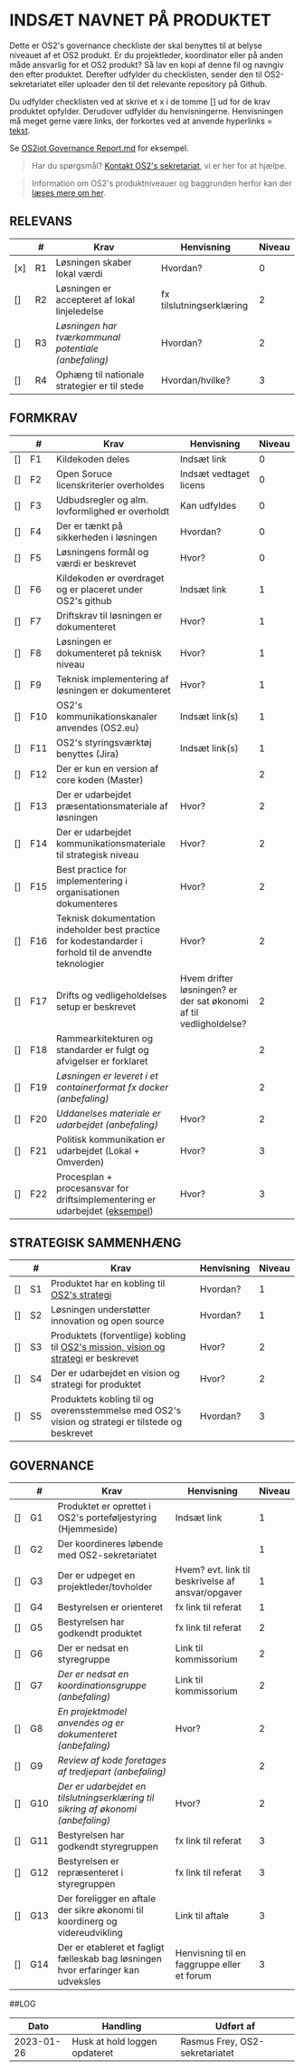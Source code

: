 # INDSÆT NAVNET PÅ PRODUKTET 

Dette er OS2's governance checkliste der skal benyttes til at belyse niveauet af et OS2 produkt. Er du projektleder, koordinator eller på anden måde ansvarlig for et OS2 produkt? Så lav en kopi af denne fil og navngiv den efter produktet. Derefter udfylder du checklisten, sender den til OS2-sekretariatet eller uploader den til det relevante repository på Github.

Du udfylder checklisten ved at skrive et x i de tomme [] ud for de krav produktet opfylder. Derudover udfylder du henvisningerne. Henvisningen må meget gerne være links, der forkortes ved at anvende hyperlinks = [tekst](link). 

Se [OS2iot Governance Report.md](https://github.com/OS2iot/OS2IoT-docs/blob/master/OS2iot_GOVERNANCE_REPORT.md) for eksempel.

> Har du spørgsmål? [Kontakt OS2's sekretariat](https://os2.eu/kontakt), vi er her for at hjælpe.

> Information om OS2's produktniveauer og baggrunden herfor kan der [læses mere om her](https://os2.eu/side/governance).


## RELEVANS

|     |  #  | Krav | Henvisning | Niveau | 
| --- | --- | --- | --- | --- |
| [x] | R1 | Løsningen skaber lokal værdi | Hvordan?  | 0 |
| [] | R2 | Løsningen er accepteret af lokal linjeledelse | fx tilslutningserklæring | 2 |
| [] | R3 | _Løsningen har tværkommunal potentiale (anbefaling)_ | Hvordan? | 2 |
| [] | R4 | Ophæng til nationale strategier er til stede | Hvordan/hvilke? | 3 |

## FORMKRAV

|     |  #  | Krav | Henvisning | Niveau | 
| --- | --- | --- | --- | --- |
| [] | F1 | Kildekoden deles | Indsæt link | 0 |
| [] | F2 | Open Soruce licenskriterier overholdes | Indsæt vedtaget licens | 0 |
| [] | F3 | Udbudsregler og alm. lovformlighed er overholdt | Kan udfyldes | 0 |
| [] | F4 | Der er tænkt på sikkerheden i løsningen | Hvordan? | 0 |
| [] | F5 | Løsningens formål og værdi er beskrevet | Hvor? | 0 |
| [] | F6 | Kildekoden er overdraget og er placeret under OS2's github | Indsæt link | 1 |
| [] | F7 | Driftskrav til løsningen er dokumenteret | Hvor? | 1 |
| [] | F8 | Løsningen er dokumenteret på teknisk niveau  | Hvor? | 1 |
| [] | F9 | Teknisk implementering af løsningen er dokumenteret  | Hvor? | 1 |
| [] | F10 | OS2's kommunikationskanaler anvendes (OS2.eu)   | Indsæt link(s) | 1 |
| [] | F11 | OS2's styringsværktøj benyttes (Jira)  | Indsæt link(s) | 1 |
| [] | F12 | Der er kun en version af core koden (Master) | | 2 |
| [] | F13 | Der er udarbejdet præsentationsmateriale af løsningen | Hvor? | 2 |
| [] | F14 | Der er udarbejdet kommunikationsmateriale til strategisk niveau | Hvor? | 2 |
| [] | F15 | Best practice for implementering i organisationen dokumenteres | Hvor? | 2 |
| [] | F16 | Teknisk dokumentation indeholder best practice for kodestandarder i forhold til de anvendte teknologier | Hvor? | 2 |
| [] | F17 | Drifts og vedligeholdelses setup er beskrevet | Hvem drifter løsningen? er der sat økonomi af til vedligholdelse? | 2 |
| [] | F18 | Rammearkitekturen og standarder er fulgt og afvigelser er forklaret |  | 2 |
| [] | F19 | _Løsningen er leveret i et containerformat fx docker (anbefaling)_ |  | 2 |
| [] | F20 | _Uddanelses materiale er udarbejdet (anbefaling)_ | Hvor? | 2 |
| [] | F21 | Politisk kommunikation er udarbejdet (Lokal + Omverden) | Hvor? | 3 |
| [] | F22 | Procesplan + procesansvar for driftsimplementering er udarbejdet ([eksempel](https://os2mo.readthedocs.io/en/development/operation/cookbook.html)) | Hvor? | 3 |  


## STRATEGISK SAMMENHÆNG

|     |  #  | Krav | Henvisning | Niveau | 
| --- | --- | --- | --- | --- |
| [] | S1 | Produktet har en kobling til [OS2's strategi](https://os2.eu/side/os2-mission-vision) | Hvordan? | 1 |
| [] | S2 | Løsningen understøtter innovation og open source | Hvordan? | 1 |
| [] | S3 | Produktets (forventlige) kobling til [OS2's mission, vision og strategi](https://os2.eu/side/os2-mission-vision) er beskrevet | Hvor? | 2 |
| [] | S4 | Der er udarbejdet en vision og strategi for produktet | Hvor? | 2 |
| [] | S5 | Produktets kobling til og overensstemmelse med OS2's vision og strategi er tilstede og beskrevet | Hvordan? | 3 |


## GOVERNANCE

|     |  #  | Krav | Henvisning | Niveau | 
| --- | --- | --- | --- | --- |
| [] | G1 | Produktet er oprettet i OS2's porteføljestyring (Hjemmeside) | Indsæt link | 1 |
| [] | G2 | Der koordineres løbende med OS2-sekretariatet  |  | 1 |
| [] | G3 | Der er udpeget en projektleder/tovholder | Hvem? evt. link til beskrivelse af ansvar/opgaver | 1 |
| [] | G4 | Bestyrelsen er orienteret | fx link til referat | 1 |
| [] | G5 | Bestyrelsen har godkendt produktet | fx link til referat | 2 |
| [] | G6 | Der er nedsat en styregruppe | Link til kommissorium | 2 |
| [] | G7 | _Der er nedsat en koordinationsgruppe (anbefaling)_ | Link til kommissorium | 2 |
| [] | G8 | _En projektmodel anvendes og er dokumenteret (anbefaling)_ | Hvor? | 2 |
| [] | G9 | _Review af kode foretages af tredjepart (anbefaling)_ |  | 2 |
| [] | G10 | _Der er udarbejdet en tilslutningserklæring til sikring af økonomi (anbefaling)_ | Hvor? | 2 |
| [] | G11 | Bestyrelsen har godkendt styregruppen | fx link til referat | 3 |
| [] | G12 | Bestyrelsen er repræsenteret i styregruppen | fx link til referat | 3 |
| [] | G13 | Der foreligger en aftale der sikre økonomi til koordinerg og videreudvikling | Link til aftale | 3 |
| [] | G14 | Der er etableret et fagligt fælleskab bag løsningen hvor erfaringer kan udveksles | Henvisning til en faggruppe eller et forum | 3 |


##LOG

| Dato | Handling | Udført af |
| --- | --- |--- |
| 2023-01-26 | Husk at hold loggen opdateret | Rasmus Frey, OS2-sekretariatet |

